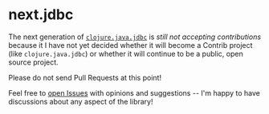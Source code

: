 # next.jdbc

The next generation of [`clojure.java.jdbc`](https://github.com/clojure/java.jdbc)
is *still not accepting contributions* because it I have not yet decided
whether it will become a Contrib project (like `clojure.java.jdbc`)
or whether it will continue to be a public, open source project.

Please do not send Pull Requests at this point!

Feel free to [open Issues](https://github.com/seancorfield/next-jdbc/issues) with opinions
and suggestions -- I'm happy to have discussions about any aspect of the library!
